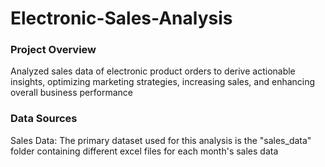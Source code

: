 # Electronic-Sales-Analysis

### Project Overview

Analyzed sales data of electronic product orders to derive actionable insights, optimizing marketing strategies, increasing sales, and enhancing overall business performance

### Data Sources 
Sales Data: The primary dataset used for this analysis is the "sales_data" folder containing different excel files for each month's sales data

